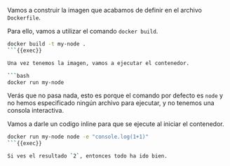 Vamos a construir la imagen que acabamos de definir en el archivo `Dockerfile`.

Para ello, vamos a utilizar el comando `docker build`.

```bash
docker build -t my-node .
```{{exec}}

Una vez tenemos la imagen, vamos a ejecutar el contenedor.

```bash
docker run my-node
```

Verás que no pasa nada, esto es porque el comando por defecto es `node` y no hemos especificado ningún archivo para ejecutar, y no tenemos una consola interactiva.

Vamos a darle un codigo inline para que se ejecute al iniciar el contenedor.

```bash
docker run my-node node -e "console.log(1+1)"
```{{exec}}

Si ves el resultado `2`, entonces todo ha ido bien.
